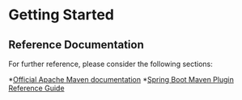 # Getting Started

## Reference Documentation
For further reference, please consider the following sections:

*[Official Apache Maven documentation](https://maven.apache.org/guides/index.html)
*[Spring Boot Maven Plugin Reference Guide](https://docs.spring.io/spring-boot/docs/2.2.1.RELEASE/maven-plugin/)
